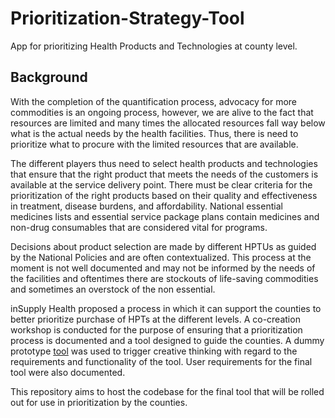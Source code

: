 # Prioritization-Strategy-Tool
App for prioritizing Health Products and Technologies at county level.


## Background
With the completion of the quantification process, advocacy for more commodities is an ongoing process, however, we are alive to the fact that resources are limited and many times the allocated resources fall way below what is the actual needs by the health facilities. Thus, there is need to prioritize what to procure with the limited resources that are available. 

The different players thus need to select health products and technologies that ensure that the right product that meets the needs of the customers is available at the service delivery point. There must be clear criteria for the prioritization of the right products based on their quality and effectiveness in treatment, disease burdens, and affordability. National essential medicines lists and essential service package plans contain medicines and non-drug consumables that are considered vital for programs. 

Decisions about product selection are made by different HPTUs as guided by the National Policies and are often contextualized. This process at the moment is not well documented and may not be informed by the needs of the facilities and oftentimes there are stockouts of life-saving commodities and sometimes an overstock of the non essential. 

inSupply Health proposed a process in which it can support the counties to better prioritize purchase of HPTs at the different levels. A co-creation workshop is conducted for the purpose of ensuring that a prioritization process is documented and a tool designed to guide the counties. A dummy prototype [tool](https://scdatause.shinyapps.io/Prioritization-Strategy-Tool/) was used to trigger creative thinking with regard to the requirements and functionality of the tool. User requirements for the final tool were also documented. 

This repository aims to host the codebase for the final tool that will be rolled out for use in prioritization by the counties. 
